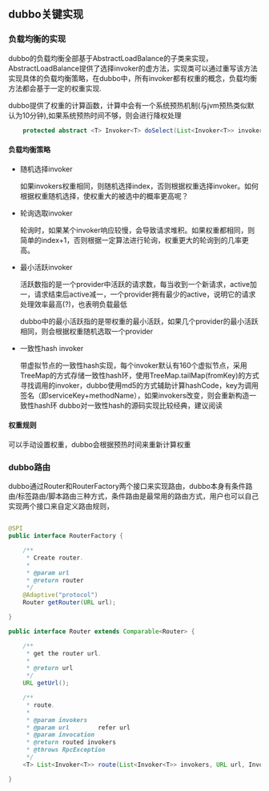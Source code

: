 ## dubbo关键实现

### 负载均衡的实现

dubbo的负载均衡全部基于AbstractLoadBalance的子类来实现，AbstractLoadBalance提供了选择invoker的虚方法，实现类可以通过重写该方法实现具体的负载均衡策略，在dubbo中，所有invoker都有权重的概念，负载均衡方法都会基于一定的权重实现.

dubbo提供了权重的计算函数，计算中会有一个系统预热机制(与jvm预热类似默认为10分钟),如果系统预热时间不够，则会进行降权处理

```java
    protected abstract <T> Invoker<T> doSelect(List<Invoker<T>> invokers, URL url, Invocation invocation);
```

#### 负载均衡策略

* 随机选择invoker

	如果invokers权重相同，则随机选择index，否则根据权重选择invoker。如何根据权重随机选择，使权重大的被选中的概率更高呢？

* 轮询选取invoker

	轮询时，如果某个invoker响应较慢，会导致请求堆积。如果权重都相同，则简单的index+1，否则根据一定算法进行轮询，权重更大的轮询到的几率更高。

* 最小活跃invoker
	
	活跃数指的是一个provider中活跃的请求数，每当收到一个新请求，active加一，请求结束后active减一，一个provider拥有最少的active，说明它的请求处理效率最高(?)，也表明负载最低

	dubbo中的最小活跃指的是带权重的最小活跃，如果几个provider的最小活跃相同，则会根据权重随机选取一个provider

* 一致性hash invoker
	
	带虚拟节点的一致性hash实现，每个invoker默认有160个虚拟节点，采用TreeMap的方式存储一致性hash环，使用TreeMap.tailMap(fromKey)的方式寻找调用的invoker，dubbo使用md5的方式辅助计算hashCode，key为调用签名（即serviceKey+methodName），如果invokers改变，则会重新构造一致性hash环
	dubbo对一致性hash的源码实现比较经典，建议阅读

#### 权重规则

可以手动设置权重，dubbo会根据预热时间来重新计算权重


### dubbo路由

dubbo通过Router和RouterFactory两个接口来实现路由，dubbo本身有条件路由/标签路由/脚本路由三种方式，条件路由是最常用的路由方式，用户也可以自己实现两个接口来自定义路由规则，

```java

@SPI
public interface RouterFactory {

    /**
     * Create router.
     *
     * @param url
     * @return router
     */
    @Adaptive("protocol")
    Router getRouter(URL url);

}

public interface Router extends Comparable<Router> {

    /**
     * get the router url.
     *
     * @return url
     */
    URL getUrl();

    /**
     * route.
     *
     * @param invokers
     * @param url        refer url
     * @param invocation
     * @return routed invokers
     * @throws RpcException
     */
    <T> List<Invoker<T>> route(List<Invoker<T>> invokers, URL url, Invocation invocation) throws RpcException;

}
```

